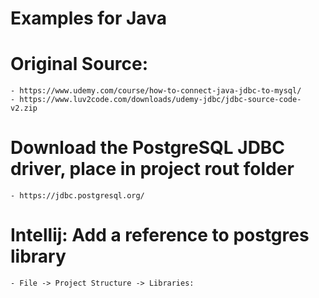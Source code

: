 # Examples for Java
# Original Source: 
    - https://www.udemy.com/course/how-to-connect-java-jdbc-to-mysql/
    - https://www.luv2code.com/downloads/udemy-jdbc/jdbc-source-code-v2.zip

# Download the PostgreSQL JDBC driver, place in project rout folder
    - https://jdbc.postgresql.org/

# Intellij: Add a reference to postgres library
    - File -> Project Structure -> Libraries: